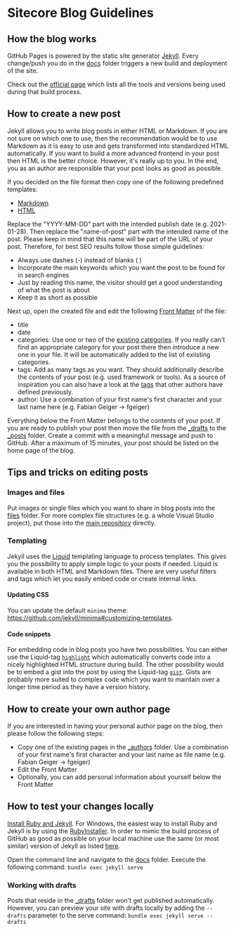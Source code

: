 # Sitecore Blog Guidelines

## How the blog works

GitHub Pages is powered by the static site generator [Jekyll](https://jekyllrb.com/). Every change/push you do in the [docs](.) folder triggers a new build and deployment of the site.

Check out the [official page](https://pages.github.com/versions/) which lists all the tools and versions being used during that build process.

## How to create a new post

Jekyll allows you to write blog posts in either HTML or Markdown. If you are not sure on which one to use, then the recommendation would be to use Markdown as it is easy to use and gets transformed into standardized HTML automatically. If you want to build a more advanced frontend in your post then HTML is the better choice. However, it's really up to you. In the end, you as an author are responsible that your post looks as good as possible.

If you decided on the file format then copy one of the following predefined templates:

- [Markdown](_drafts/YYYY-MM-DD-name-of-post.md)
- [HTML](_drafts/YYYY-MM-DD-name-of-post.html)

Replace the "YYYY-MM-DD" part with the intended publish date (e.g. 2021-01-28). Then replace the "name-of-post" part with the intended name of the post. Please keep in mind that this name will be part of the URL of your post. Therefore, for best SEO results follow those simple guidelines:

- Always use dashes (-) instead of blanks ( )
- Incorporate the main keywords which you want the post to be found for in search engines
- Just by reading this name, the visitor should get a good understanding of what the post is about
- Keep it as short as possible

Next up, open the created file and edit the following [Front Matter](https://jekyllrb.com/docs/front-matter/) of the file:

- title
- date
- categories: Use one or two of the [existing categories](https://sitecore.namics.com/categories.json). If you really can't find an appropriate category for your post there then introduce a new one in your file. It will be automatically added to the list of exiisting categories.
- tags: Add as many tags as you want. They should additionally describe the contents of your post (e.g. used framework or tools). As a source of inspiration you can also have a look at the [tags](https://sitecore.namics.com/tags.json) that other authors have defined previously.
- author: Use a combination of your first name's first character and your last name here (e.g. Fabian Geiger -> fgeiger)

Everything below the Front Matter belongs to the contents of your post. If you are ready to publish your post then move the file from the [_drafts](_drafts) to the [_posts](_posts) folder. Create a commit with a meaningful message and push to GitHub. After a maximum of 15 minutes, your post should be listed on the home page of the blog.

## Tips and tricks on editing posts

### Images and files

Put images or single files which you want to share in blog posts into the [files](files) folder. For more complex file structures (e.g. a whole Visual Studio project), put those into the [main repository](..) directly.

### Templating

Jekyll uses the [Liquid](https://jekyllrb.com/docs/liquid/) templating language to process templates. This gives you the possibility to apply simple logic to your posts if needed. Liquid is available in both HTML and Markdown files. There are very useful filters and tags which let you easily embed code or create internal links.

#### Updating CSS

You can update the default `minima` theme: <https://github.com/jekyll/minima#customizing-templates>.

#### Code snippets

For embedding code in blog posts you have two possibilities. You can either use the Liquid-tag [`highlight`](https://jekyllrb.com/docs/liquid/tags/) which automatically converts code into a nicely highlighted HTML structure during build. The other possibility would be to embed a gist into the post by using the Liquid-tag [`gist`](https://github.com/jekyll/jekyll-gist). Gists are probably more suited to complex code which you want to maintain over a longer time period as they have a version history.

## How to create your own author page

If you are interested in having your personal author page on the blog, then please follow the following steps:

- Copy one of the existing pages in the [_authors](_authors) folder. Use a combination of your first name's first character and your last name as file name (e.g. Fabian Geiger -> fgeiger)
- Edit the Front Matter
- Optionally, you can add personal information about yourself below the Front Matter

## How to test your changes locally

[Install Ruby and Jekyll](https://jekyllrb.com/docs/installation/). For Windows, the easiest way to install Ruby and Jekyll is by using the [RubyInstaller](https://jekyllrb.com/docs/installation/windows/). In order to mimic the build process of GitHub as good as possible on your local machine use the same (or most similar) version of Jekyll as listed [here](https://pages.github.com/versions/).

Open the command line and navigate to the [docs](.) folder. Execute the following command: `bundle exec jekyll serve`

### Working with drafts

Posts that reside in the [_drafts](_drafts) folder won't get published automatically. However, you can preview your site with drafts locally by adding the `--drafts` parameter to the serve command: `bundle exec jekyll serve --drafts`